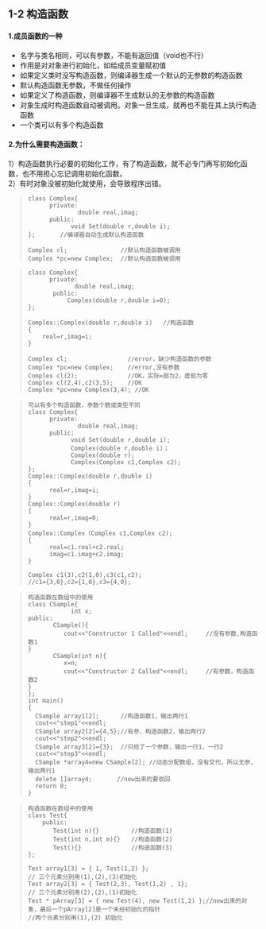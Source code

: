 ## 1-2 构造函数
#### 1.成员函数的一种
- 名字与类名相同，可以有参数，不能有返回值（void也不行）
- 作用是对对象进行初始化，如给成员变量赋初值
- 如果定义类时没写构造函数，则编译器生成一个默认的无参数的构造函数
- 默认构造函数无参数，不做任何操作
- 如果定义了构造函数，则编译器不生成默认的无参数的构造函数
- 对象生成时构造函数自动被调用。对象一旦生成，就再也不能在其上执行构造函数
- 一个类可以有多个构造函数  
#### 2.为什么需要构造函数：  
1）构造函数执行必要的初始化工作，有了构造函数，就不必专门再写初始化函数，也不用担心忘记调用初始化函数。  
2）有时对象没被初始化就使用，会导致程序出错。
>     class Complex{
>           private:
>                   double real,imag;
>           public:
>                 void Set(double r,double i);
>     };       //编译器自动生成默认构造函数
>
>     Complex cl;               //默认构造函数被调用
>     Complex *pc=new Complex;  //默认构造函数被调用

>     class Complex{
>           private:
>                  double real,imag;
>            public:
>                Complex(double r,double i=0);
>     };
>
>     Complex::Complex(double r,double i)   //构造函数
>     {
>         real=r,imag=i;
>     }
>
>     Complex cl;                 //error，缺少构造函数的参数
>     Complex *pc=new Complex;    //error,没有参数
>     Complex cl(2);              //OK，实际=部为2，虚部为零
>     Complex cl(2,4),c2(3,5);    //OK
>     Complex *pc=new Complex(3,4); //OK

>     可以有多个构造函数，参数个数或类型不同
>     class Complex{
>           private:
>                   double real,imag;
>           public:
>                 void Set(double r,double i);
>                 Complex(double r,double i)；
>                 Complex(double r);
>                 Complex(Complex c1,Complex c2);
>     };
>     Complex::Complex(double r,double i)
>     {
>           real=r,imag=i;
>     }
>     Complex::Complex(double r)
>     {
>           real=r,imag=0;
>     }
>     Complex::Complex（Complex c1,Complex c2);
>     {
>           real=c1.real+c2.real;
>           imag=c1.imag+c2.imag;
>     }
>
>     Complex c1(3),c2(1,0),c3(c1,c2);
>     //c1={3,0},c2={1,0},c3={4,0};

>     构造函数在数组中的使用
>     class CSample{
>                 int x;
>     public:
>            CSample(){
>               cout<<"Constructor 1 Called"<<endl;     //没有参数,构造函数1
>     }
>            CSample(int n){
>               x=n;
>               cout<<"Constructor 2 Called"<<endl;     //有参数，构造函数2
>     }
>     };
>     int main()
>     {
>       CSample array1[2];      //构造函数1，输出两行1
>       cout<<"step1"<<endl;
>       CSample array2[2]={4,5};//有参，构造函数2，输出两行2
>       cout<<"step2"<<endl;
>       CSample array3[2]={3};  //只给了一个参数，输出一行1，一行2
>       cout<<"step3"<<endl;
>       CSample *array4=new CSample[2]; //动态分配数组，没有交代，所以无参，输出两行1
>       delete []array4;       //new出来的要收回
>       return 0;
>     }

>     构造函数在数组中的使用  
>     class Test{
>         public:
>            Test(int n){}         //构造函数(1)
>            Test(int n,int m){}   //构造函数(2)
>            Test(){}              //构造函数(3)
>     };
>
>     Test array1[3] = { 1, Test(1,2) };
>     // 三个元素分别用(1),(2),(3)初始化
>     Test array2[3] = { Test(2,3), Test(1,2) , 1};
>     // 三个元素分别用(2),(2),(1)初始化
>     Test * pArray[3] = { new Test(4), new Test(1,2) };//new出来的对象，最后一个pArray[2]是一个未经初始化的指针
>     //两个元素分别用(1),(2) 初始化
